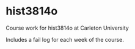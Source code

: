 # hist3814o
Course work for hist3814o at Carleton University

Includes a fail log for each week of the course.
